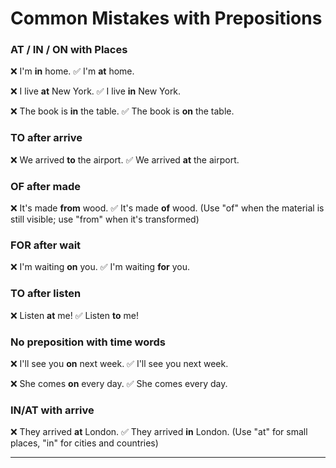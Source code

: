 # Common Mistakes with Prepositions


### AT / IN / ON with Places

❌ I'm **in** home. ✅ I'm **at** home.

❌ I live **at** New York. ✅ I live **in** New York.

❌ The book is **in** the table. ✅ The book is **on** the table.

### TO after arrive

❌ We arrived **to** the airport. ✅ We arrived **at** the airport.

### OF after made

❌ It's made **from** wood. ✅ It's made **of** wood.
(Use "of" when the material is still visible; use "from" when it's transformed)

### FOR after wait

❌ I'm waiting **on** you. ✅ I'm waiting **for** you.

### TO after listen

❌ Listen **at** me! ✅ Listen **to** me!

### No preposition with time words

❌ I'll see you **on** next week. ✅ I'll see you next week.

❌ She comes **on** every day. ✅ She comes every day.

### IN/AT with arrive

❌ They arrived **at** London. ✅ They arrived **in** London.
(Use "at" for small places, "in" for cities and countries)

---
